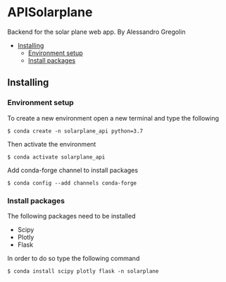 # APISolarplane
Backend for the solar plane web app. By Alessandro Gregolin

* [Installing](#installing)
  * [Environment setup](#environment-setup)
  * [Install packages](#install-packages)


## Installing
### Environment setup
To create a new environment open a new terminal and type the following
```
$ conda create -n solarplane_api python=3.7
```
Then activate the environment
```
$ conda activate solarplane_api
```
Add conda-forge channel to install packages
```
$ conda config --add channels conda-forge
```

### Install packages
The following packages need to be installed
  * Scipy
  * Plotly
  * Flask
  
In order to do so type the following command

```
$ conda install scipy plotly flask -n solarplane
```
